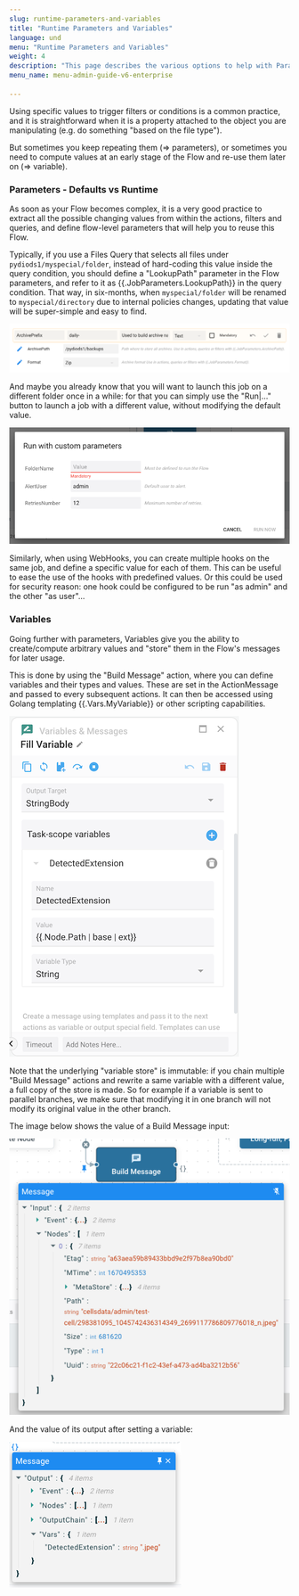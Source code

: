 ```yaml
---
slug: runtime-parameters-and-variables
title: "Runtime Parameters and Variables"
language: und
menu: "Runtime Parameters and Variables"
weight: 4
description: "This page describes the various options to help with Parametrization of Flows, from Flow parameters, runtime parameters and variables."
menu_name: menu-admin-guide-v6-enterprise

---
```

Using specific values to trigger filters or conditions is a common practice, and it is straightforward when it is a property attached to the object you are manipulating (e.g. do something "based on the file type"). 

But sometimes you keep repeating them (=> parameters), or sometimes you need to compute values at an early stage of the Flow  and re-use them later on (=> variable). 

### Parameters - Defaults vs Runtime

As soon as your Flow becomes complex, it is a very good practice to extract all the possible changing values from within the actions, filters and queries, and define flow-level parameters that will help you to reuse this Flow. 

Typically, if you use a Files Query that selects all files under `pydiods1/myspecial/folder`, instead of hard-coding this value inside the query condition, you should define a "LookupPath" parameter in the Flow parameters, and refer to it as {{.JobParameters.LookupPath}} in the query condition. That way, in six-months, when `myspecial/folder` will be renamed to `myspecial/directory` due to internal policies changes, updating that value will be super-simple and easy to find.

![](../../images/0_overview/anatomy-job-level-parameter-edit.png)

And maybe you already know that you will want to launch this job on a different folder once in a while: for that you can simply use the "Run|..." button to launch a job with a different value, without modifying the default value.

![](../../images/0_overview/runtime-parameters-custom-run.png)

Similarly, when using WebHooks, you can create multiple hooks on the same job, and define a specific value for each of them. This can be useful to ease the use of the hooks with predefined values. Or this could be used for security reason: one hook could be configured to be run "as admin" and the other "as user"... 

### Variables

Going further with parameters, Variables give you the ability to create/compute arbitrary values and "store" them in the Flow's messages for later usage. 

This is done by using the "Build Message" action, where you can define variables and their types and values. These are set in the ActionMessage and passed to every subsequent actions. It can then be accessed using Golang templating {{.Vars.MyVariable}} or other scripting capabilities. 

![](../../images/0_overview/runtime-variables-buildmessage-action.png)

Note that the underlying "variable store" is immutable: if you chain multiple "Build Message" actions and rewrite a same variable with a different value, a full copy of the store is made. So for example if a variable is sent to parallel branches, we make sure that modifying it in one branch will not modify its original value in the other branch.

The image below shows the value of a Build Message input:

![](../../images/0_overview/runtime-variables-debug-input.png)

And the value of its output after setting a variable:

![](../../images/0_overview/runtime-variables-debug-output.png)
